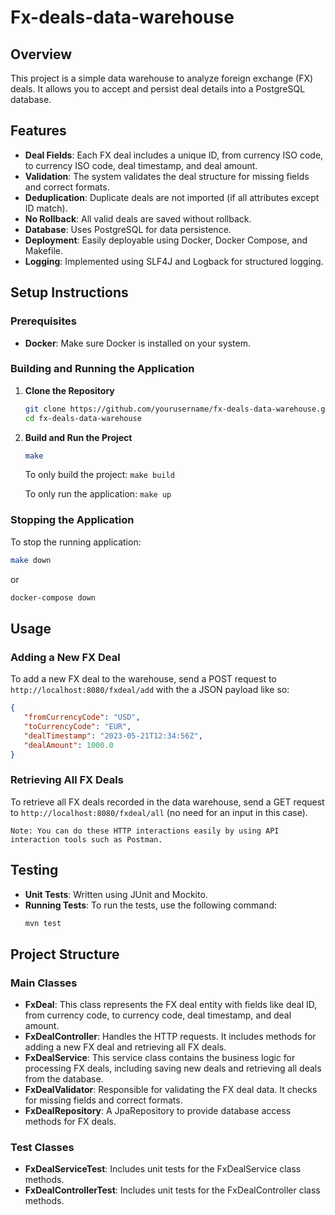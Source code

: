 # Fx-deals-data-warehouse

## Overview
This project is a simple data warehouse to analyze foreign exchange (FX) deals. It allows you to accept and persist deal details into a PostgreSQL database.

## Features
- **Deal Fields**: Each FX deal includes a unique ID, from currency ISO code, to currency ISO code, deal timestamp, and deal amount.
- **Validation**: The system validates the deal structure for missing fields and correct formats.
- **Deduplication**: Duplicate deals are not imported (if all attributes except ID match).
- **No Rollback**: All valid deals are saved without rollback.
- **Database**: Uses PostgreSQL for data persistence.
- **Deployment**: Easily deployable using Docker, Docker Compose, and Makefile.
- **Logging**: Implemented using SLF4J and Logback for structured logging.

## Setup Instructions

### Prerequisites
- **Docker**: Make sure Docker is installed on your system.

### Building and Running the Application

1. **Clone the Repository**
    ```sh
    git clone https://github.com/yourusername/fx-deals-data-warehouse.git
    cd fx-deals-data-warehouse
    ```

2. **Build and Run the Project**
    ```sh
    make
    ```

   To only build the project: ```make build```

   To only run the application: ```make up```

### Stopping the Application
To stop the running application:
```sh
make down
```

or

```sh
docker-compose down
```

## Usage

### Adding a New FX Deal

To add a new FX deal to the warehouse, send a POST request to ```http://localhost:8080/fxdeal/add``` with the a JSON payload like so:

```json
{
   "fromCurrencyCode": "USD",
   "toCurrencyCode": "EUR",
   "dealTimestamp": "2023-05-21T12:34:56Z",
   "dealAmount": 1000.0
}
```


### Retrieving All FX Deals

To retrieve all FX deals recorded in the data warehouse, send a GET request to ```http://localhost:8080/fxdeal/all``` (no need for an input in this case).

```
Note: You can do these HTTP interactions easily by using API interaction tools such as Postman.
```

## Testing

- **Unit Tests**: Written using JUnit and Mockito.
- **Running Tests**: To run the tests, use the following command:
    ```sh
    mvn test
    ```


## Project Structure

### Main Classes

- **FxDeal**: This class represents the FX deal entity with fields like deal ID, from currency code, to currency code, deal timestamp, and deal amount.
- **FxDealController**: Handles the HTTP requests. It includes methods for adding a new FX deal and retrieving all FX deals.
- **FxDealService**: This service class contains the business logic for processing FX deals, including saving new deals and retrieving all deals from the database.
- **FxDealValidator**: Responsible for validating the FX deal data. It checks for missing fields and correct formats.
- **FxDealRepository**: A JpaRepository to provide database access methods for FX deals.

### Test Classes
- **FxDealServiceTest**: Includes unit tests for the FxDealService class methods.
- **FxDealControllerTest**: Includes unit tests for the FxDealController class methods.
